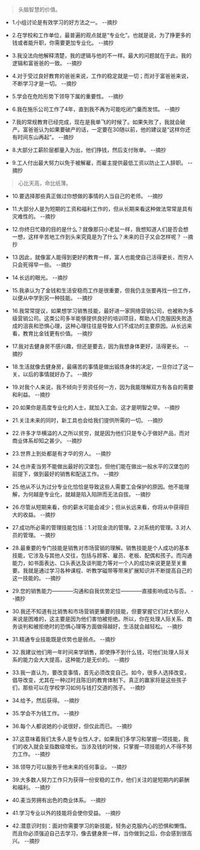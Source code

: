 >头脑智慧的价值。

- 1.小组讨论是有效学习的好方法之一。 --摘抄

- 2.在学校和工作单位，最普遍的观点就是“专业化”。也就是说，为了挣更多的钱或者能升职，你需要更加专业化。 --摘抄

- 3.我没法向他解释清楚，我的逻辑与他的不一样。最大的问题就在于此，我的逻辑和富爸爸的一致。 --摘抄

- 4.对于受过良好教育的爸爸来说，工作的稳定就是一切；而对于富爸爸来说，不断学习才是一切。 --摘抄

- 5.学会在危险形势下领导下属的重要性。 --摘抄

- 6.我在施乐公司工作了4年，直到我不再为可能吃闭门羹而发怵。 --摘抄

- 7.我的常规教育已经完成，现在是我单飞的时候了。如果失败了，我就会破产。富爸爸认为如果要破产的话，一定要在30随以前，他的建议是“这样你还有时间东山再起”。 --摘抄

- 8.大部分工薪阶层都量入为出，他们挣钱，然后支付账单。 --摘抄

- 9.工人付出最大努力以免于被解雇，而雇主提供最低工资以防止工人辞职。 --摘抄

>心比天高，命比纸薄。

- 10.要选择那些真正做过你想做的事情的人当自己的老师。 --摘抄

- 11.大部分人是为短期的工资和福利工作的，但从长期来看这种做法常常是具有灾难性的。 --摘抄

- 12.你终日忙碌的目的是什么？就像那只小老鼠一样，我想知道人们是否会想一想，这样辛苦地工作到头来究竟是为了什么？未来的日子又会怎样呢？ --摘抄

- 13.因此，就像富人能得到更好的教育一样，富人也能使自己活得更长，而穷人只会死得早一些。 --摘抄

- 14.长远的眼光。 --摘抄

- 15.我承认为了金钱和生活安稳而工作是很重要，但我仍主张要再找一份工作，以便从中学到另一种技能。 --摘抄

- 16.我常常提议，如果想学习销售技能，最好进一家网络营销公司，也被称为多级营销公司。这类公司多半能够提供良好的培训项目，帮助人们克服因失败造成的沮丧和恐惧心理，这种心理往往是导致人们不成功的主要原因。从长远来看，教育比金钱更有价值。 --摘抄

- 17.我对去健身房不感兴趣，但还是要去，因为我想身体更好，活得更长。 --摘抄

- 18.生活就像去健身房，最痛苦的事情是做出锻炼身体的决定，一旦你过了这一关，以后的事情就好办了。 --摘抄

- 19.对我个人来说，我不倾向于劳资任何一方，因为我能理解双方有各自的需要和利益。 --摘抄

- 20.如果你是高度专业化的人士，就加入工会。这才是明智之举。 --摘抄

- 21.关注未来的同时，新工具也会给我们提供所需的一切。 --摘抄

- 22.许多才华横溢的人之所以贫穷，就是因为他们只是专心于做好产品，而对商业体系却知之甚少。 --摘抄

- 23.世界上到处都是有才华的穷人。 --摘抄

- 24.也许麦当劳不能做出最好的汉堡包，但他们能在做出一般水平的汉堡包的前提下，做到最好的销售和配送工作。 --摘抄

- 25.他从不认为过分专业化恰恰是导致这些人需要工会保护的原因。他不能理解，为何越是专业化，就越是陷入陷阱而无法自拔。 --摘抄

- 26.尽管从短期来看，你的薪水可能会减少；但从长远来看，你将从中获得巨大的收益。 --摘抄

- 27.成功所必需的管理技能包括：1.对现金流的管理。2.对系统的管理。3.对人员的管理。 --摘抄

- 28.最重要的专门技能是销售对市场营销的理解。销售技能是个人成功的基本技能，它涉及与其他人交往，包括与顾客、雇员、老板、配偶和孩子。而沟通能力，如书面表达、口头表达及谈判能力等对一个人的成功来说更是至关重要。我就是通过学习各种课程、听教学磁带等带来扩展知识并不断提高自己的这一技能的。 --摘抄

- 29.您的销售能力————沟通和自我优势定位————直接影响成功与否。 --摘抄

- 30.我还不知道有比销售和市场营销更重要的技能，但要掌握它们对大部分人来说是困难的，这主要是因为他们害怕被拒绝。所以，你在处理人际关系、商务谈判和被拒绝时的恐惧心理等方面做得越好，生活就会越轻松。 --摘抄

- 31.精通专业技能既是优势也是弱点。 --摘抄

- 32.我建议他们用一年时间来学销售，即使挣不到什么钱，可他们处理人际关系的能力会大大提高，这种能力是无价的。 --摘抄

- 33.我一直认为，要改变事情，首先必须改变自己。如今，很多人选择改变，倡导改变，尤其在一种过时且陈旧的教育体制下。真正的赢家将是这些孩子们，那些可以在学校学习如何与钱打交道的孩子。 --摘抄

- 34.给予，然后获得。 --摘抄

- 35.学会不为钱工作。 --摘抄

- 36.每个人都说她的小说很好，但仅此而已。 --摘抄

- 37.这意味着我们太多人是专业性人才。如果我们多学习和掌握一项技能，我们的收入就会呈指数级增长。当涉及钱的时候，只掌握一项技能的人不得不努力工作。 --摘抄

- 38.领导力可以服务于他未来的任何事业。 --摘抄

- 39.大多数人努力工作只为获得一份安稳的工作，他们关注的是短期内的薪酬和福利。 --摘抄

- 40.麦当劳拥有出色的商业体系。 --摘抄

- 41.学习专业以外的技能将会使你受益。 --摘抄

- 42.潜意识时刻：面对你需要学习的新技能，轻务必克服内心的恐惧和懒惰。而且你必须强迫自己去学习，像去健身房一样，当你做到之后，你会感到很高兴。 --摘抄

